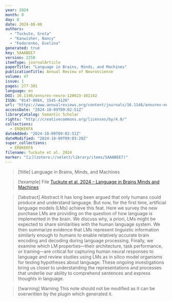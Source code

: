 ```yaml
---
year: 2024
month: 8
day: 8
date: 2024-08-08
authors:
  - "Tuckute, Greta"
  - "Kanwisher, Nancy"
  - "Fedorenko, Evelina"
generated: true
key: 5AAABEE7
version: 2250
itemType: journalArticle
paperTitle: "Language in Brains, Minds, and Machines"
publicationTitle: Annual Review of Neuroscience
volume: 47
issue: 1
pages: 277-301
language: en
DOI: 10.1146/annurev-neuro-120623-101142
ISSN: "0147-006X, 1545-4126"
url: "https://www.annualreviews.org/content/journals/10.1146/annurev-neuro-120623-101142"
accessDate: "2024-10-09T09:02:51Z"
libraryCatalog: Semantic Scholar
rights: "http://creativecommons.org/licenses/by/4.0/"
collections:
  - ERQKEKFA
dateAdded: "2024-10-09T09:02:51Z"
dateModified: "2024-10-09T09:03:20Z"
super_collections:
  - ERQKEKFA
filename: Tuckute et al. 2024
marker: "[🇿](zotero://select/library/items/5AAABEE7)"
---
```


> [!title] Language in Brains, Minds, and Machines

> [!example] File
> [Tuckute et al. 2024 - Language in Brains Minds and Machines](/Papers/PDFs/Tuckute%20et%20al.%202024%20-%20Language%20in%20Brains%20Minds%20and%20Machines.pdf)

> [!abstract] Abstract
> It has long been argued that only humans could produce and understand language. But now, for the first time, artificial language models (LMs) achieve this feat. Here we survey the new purchase LMs are providing on the question of how language is implemented in the brain. We discuss why, a priori, LMs might be expected to share similarities with the human language system. We then summarize evidence that LMs represent linguistic information similarly enough to humans to enable relatively accurate brain encoding and decoding during language processing. Finally, we examine which LM properties—their architecture, task performance, or training—are critical for capturing human neural responses to language and review studies using LMs as in silico model organisms for testing hypotheses about language. These ongoing investigations bring us closer to understanding the representations and processes that underlie our ability to comprehend sentences and express thoughts in language.

>[!warning] Warning
> This note should not be modified as it can be overwritten by the plugin which generated it.

